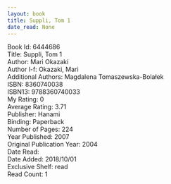 ```yaml
---
layout: book
title: Suppli, Tom 1
date_read: None
---
```


Book Id: 6444686<br />
Title: Suppli, Tom 1<br />
Author: Mari Okazaki<br />
Author l-f: Okazaki, Mari<br />
Additional Authors: Magdalena Tomaszewska-Bolałek<br />
ISBN: 8360740038<br />
ISBN13: 9788360740033<br />
My Rating: 0<br />
Average Rating: 3.71<br />
Publisher: Hanami<br />
Binding: Paperback<br />
Number of Pages: 224<br />
Year Published: 2007<br />
Original Publication Year: 2004<br />
Date Read: <br />
Date Added: 2018/10/01<br />
Exclusive Shelf: read<br />
Read Count: 1<br />

